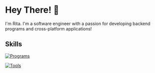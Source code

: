 # Hey There! 👋

I'm Rita. I'm a software engineer with a passion for developing backend programs and cross-platform applications!

## Skills

[![Programs](https://skillicons.dev/icons?i=go,py,flask,flutter,dart,react,angular,ts,js,html,css,mysql,sqlite,firebase,dynamodb,graphql)](https://skillicons.dev)<br/>

[![Tools](https://skillicons.dev/icons?i=gcp,aws,git,docker,postman,linux,powershell,md,vscode,figma)](https://skillicons.dev)<br/>
